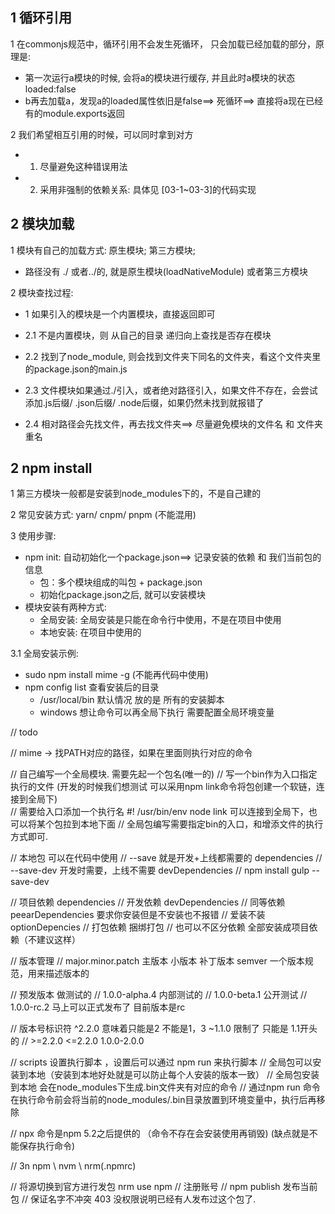 ## 1 循环引用

1 在commonjs规范中，循环引用不会发生死循环， 只会加载已经加载的部分，原理是:
  - 第一次运行a模块的时候, 会将a的模块进行缓存, 并且此时a模块的状态 loaded:false
  - b再去加载a，发现a的loaded属性依旧是false==> 死循环==> 直接将a现在已经有的module.exports返回


2 我们希望相互引用的时候，可以同时拿到对方
  - 1. 尽量避免这种错误用法
  - 2. 采用非强制的依赖关系: 具体见 [03-1~03-3]的代码实现


## 2 模块加载

1 模块有自己的加载方式: 原生模块;  第三方模块;  
  - 路径没有 ./ 或者../的, 就是原生模块(loadNativeModule) 或者第三方模块

2 模块查找过程:
  - 1 如果引入的模块是一个内置模块，直接返回即可
  - 2.1 不是内置模块，则 从自己的目录 递归向上查找是否存在模块
  - 2.2 找到了node_module, 则会找到文件夹下同名的文件夹，看这个文件夹里的package.json的main.js
  - 2.3 文件模块如果通过./引入，或者绝对路径引入，如果文件不存在，会尝试添加.js后缀/ .json后缀/ .node后缀，如果仍然未找到就报错了 

  - 2.4 相对路径会先找文件，再去找文件夹==> 尽量避免模块的文件名 和 文件夹重名


## 2 npm install

1 第三方模块一般都是安装到node_modules下的，不是自己建的

2 常见安装方式: yarn/ cnpm/ pnpm (不能混用)

3 使用步骤:
  - npm init: 自动初始化一个package.json==> 记录安装的依赖 和 我们当前包的信息
    - 包：多个模块组成的叫包 + package.json
    - 初始化package.json之后, 就可以安装模块
  - 模块安装有两种方式:
    - 全局安装: 全局安装是只能在命令行中使用，不是在项目中使用
    - 本地安装: 在项目中使用的
  
3.1 全局安装示例:
  - sudo npm install mime -g  (不能再代码中使用)
  - npm config list    查看安装后的目录
    - /usr/local/bin   默认情况 放的是 所有的安装脚本
    - windows 想让命令可以再全局下执行 需要配置全局环境变量


// todo


// mime -> 找PATH对应的路径，如果在里面则执行对应的命令


// 自己编写一个全局模块. 需要先起一个包名(唯一的)
// 写一个bin作为入口指定执行的文件  (开发的时候我们想测试 可以采用npm link命令将包创建一个软链，连接到全局下)  
// 需要给入口添加一个执行名 #! /usr/bin/env node  link 可以连接到全局下，也可以将某个包拉到本地下面
// 全局包编写需要指定bin的入口，和增添文件的执行方式即可. 


// 本地包 可以在代码中使用
// --save 就是开发+上线都需要的 dependencies
// --save-dev 开发时需要，上线不需要  devDependencies
// npm install gulp --save-dev


// 项目依赖 dependencies
// 开发依赖 devDependencies
// 同等依赖 peearDependencies 要求你安装但是不安装也不报错
// 爱装不装 optionDepencies 
// 打包依赖 捆绑打包 
// 也可以不区分依赖 全部安装成项目依赖（不建议这样）

// 版本管理 
// major.minor.patch 主版本 小版本 补丁版本  semver 一个版本规范，用来描述版本的

// 预发版本 做测试的 
// 1.0.0-alpha.4  内部测试的
// 1.0.0-beta.1 公开测试
// 1.0.0-rc.2  马上可以正式发布了 目前版本是rc

// 版本号标识符 ^2.2.0 意味着只能是2 不能是1，3    ~1.1.0 限制了 只能是 1.1开头的
// >=2.2.0 <=2.2.0  1.0.0-2.0.0

// scripts 设置执行脚本 ，设置后可以通过 npm run 来执行脚本
// 全局包可以安装到本地（安装到本地好处就是可以防止每个人安装的版本一致）
// 全局包安装到本地 会在node_modules下生成.bin文件夹有对应的命令
// 通过npm run 命令在执行命令前会将当前的node_modules/.bin目录放置到环境变量中，执行后再移除

// npx 命令是npm 5.2之后提供的 （命令不存在会安装使用再销毁) (缺点就是不能保存执行命令)

// 3n npm \ nvm \ nrm(.npmrc)

// 将源切换到官方进行发包  nrm use npm
// 注册账号
// npm publish 发布当前包 
// 保证名字不冲突 403 没权限说明已经有人发布过这个包了.
